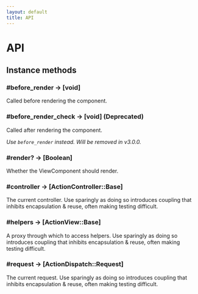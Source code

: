 ```yaml
---
layout: default
title: API
---
```


<!-- Warning: AUTO-GENERATED file, do not edit. Add code comments to your Ruby instead <3 -->

# API

## Instance methods

### #before_render → [void]

Called before rendering the component.

### #before_render_check → [void] (Deprecated)

Called after rendering the component.

_Use `before_render` instead. Will be removed in v3.0.0._

### #render? → [Boolean]

Whether the ViewComponent should render.

### #controller → [ActionController::Base]

The current controller. Use sparingly as doing so introduces coupling that inhibits encapsulation & reuse, often making testing difficult.

### #helpers → [ActionView::Base]

A proxy through which to access helpers. Use sparingly as doing so introduces coupling that inhibits encapsulation & reuse, often making testing difficult.

### #request → [ActionDispatch::Request]

The current request. Use sparingly as doing so introduces coupling that inhibits encapsulation & reuse, often making testing difficult.


